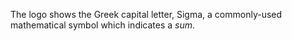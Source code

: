 The logo shows the Greek capital letter, Sigma, a commonly-used mathematical
symbol which indicates a _sum_.


